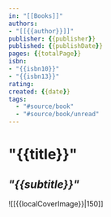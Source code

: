 ```yaml
---
in: "[[Books]]"
authors:
- "[[{{author}}]]"
publisher: {{publisher}}
published: {{publishDate}}
pages: {{totalPage}}
isbn:
- "{{isbn10}}"
- "{{isbn13}}"
rating: 
created: {{date}}
tags:
  - "#source/book"
  - "#source/book/unread"
---
```

# "{{title}}"
## *"{{subtitle}}"*

![[{{localCoverImage}}|150]]
